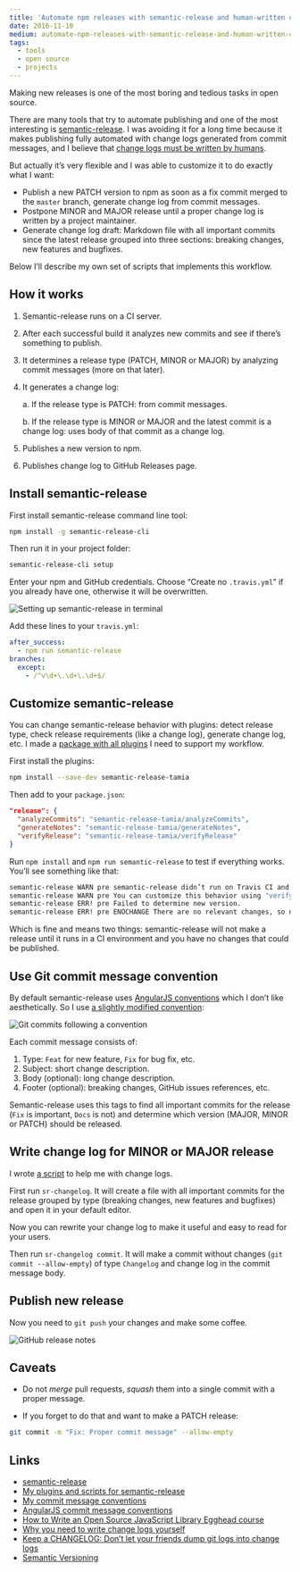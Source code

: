 ```yaml
---
title: 'Automate npm releases with semantic-release and human-written change logs'
date: 2016-11-10
medium: automate-npm-releases-with-semantic-release-and-human-written-change-logs-2adb1dce487
tags:
  - tools
  - open source
  - projects
---
```


Making new releases is one of the most boring and tedious tasks in open source.

There are many tools that try to automate publishing and one of the most interesting is [semantic-release](https://github.com/semantic-release/semantic-release). I was avoiding it for a long time because it makes publishing fully automated with change logs generated from commit messages, and I believe that [change logs must be written by humans](/blog/changelog).

But actually it’s very flexible and I was able to customize it to do exactly what I want:

- Publish a new PATCH version to npm as soon as a fix commit merged to the `master` branch, generate change log from commit messages.
- Postpone MINOR and MAJOR release until a proper change log is written by a project maintainer.
- Generate change log draft: Markdown file with all important commits since the latest release grouped into three sections: breaking changes, new features and bugfixes.

Below I’ll describe my own set of scripts that implements this workflow.

## How it works

1. Semantic-release runs on a CI server.

2. After each successful build it analyzes new commits and see if there’s something to publish.

3. It determines a release type (PATCH, MINOR or MAJOR) by analyzing commit messages (more on that later).

4. It generates a change log:

   a. If the release type is PATCH: from commit messages.

   b. If the release type is MINOR or MAJOR and the latest commit is a change log: uses body of that commit as a change log.

5. Publishes a new version to npm.

6. Publishes change log to GitHub Releases page.

## Install semantic-release

First install semantic-release command line tool:

```bash
npm install -g semantic-release-cli
```

Then run it in your project folder:

```bash
semantic-release-cli setup
```

Enter your npm and GitHub credentials. Choose “Create no `.travis.yml`” if you already have one, otherwise it will be overwritten.

![Setting up semantic-release in terminal](/images/semantic-release.png)

Add these lines to your `travis.yml`:

```yaml
after_success:
  - npm run semantic-release
branches:
  except:
    - /^v\d+\.\d+\.\d+$/
```

## Customize semantic-release

You can change semantic-release behavior with plugins: detect release type, check release requirements (like a change log), generate change log, etc. I made a [package with all plugins](https://github.com/tamiadev/semantic-release-tamia) I need to support my workflow.

First install the plugins:

```bash
npm install --save-dev semantic-release-tamia
```

Then add to your `package.json`:

```json
"release": {
  "analyzeCommits": "semantic-release-tamia/analyzeCommits",
  "generateNotes": "semantic-release-tamia/generateNotes",
  "verifyRelease": "semantic-release-tamia/verifyRelease"
}
```

Run `npm install` and `npm run semantic-release` to test if everything works. You’ll see something like that:

```bash
semantic-release WARN pre semantic-release didn’t run on Travis CI and therefore a new version won’t be published.
semantic-release WARN pre You can customize this behavior using "verifyConditions" plugins: git.io/sr-plugins
semantic-release ERR! pre Failed to determine new version.
semantic-release ERR! pre ENOCHANGE There are no relevant changes, so no new version is released.
```

Which is fine and means two things: semantic-release will not make a release until it runs in a CI environment and you have no changes that could be published.

## Use Git commit message convention

By default semantic-release uses [AngularJS conventions](https://docs.google.com/document/d/1QrDFcIiPjSLDn3EL15IJygNPiHORgU1_OOAqWjiDU5Y/edit#) which I don’t like aesthetically. So I use [a slightly modified convention](https://github.com/tamiadev/semantic-release-tamia/blob/master/Convention.md):

![Git commits following a convention](/images/commits.png)

Each commit message consists of:

1. Type: `Feat` for new feature, `Fix` for bug fix, etc.
2. Subject: short change description.
3. Body (optional): long change description.
4. Footer (optional): breaking changes, GitHub issues references, etc.

Semantic-release uses this tags to find all important commits for the release (`Fix` is important, `Docs` is not) and determine which version (MAJOR, MINOR or PATCH) should be released.

## Write change log for MINOR or MAJOR release

I wrote [a script](https://github.com/tamiadev/semantic-release-tamia#release-process) to help me with change logs.

First run `sr-changelog`. It will create a file with all important commits for the release grouped by type (breaking changes, new features and bugfixes) and open it in your default editor.

Now you can rewrite your change log to make it useful and easy to read for your users.

Then run `sr-changelog commit`. It will make a commit without changes (`git commit --allow-empty`) of type `Changelog` and change log in the commit message body.

## Publish new release

Now you need to `git push` your changes and make some coffee.

![GitHub release notes](/images/github-release.png)

## Caveats

- Do not _merge_ pull requests, _squash_ them into a single commit with a proper message.

- If you forget to do that and want to make a PATCH release:

```bash
git commit -m "Fix: Proper commit message" --allow-empty
```

## Links

- [semantic-release](https://github.com/semantic-release/semantic-release)
- [My plugins and scripts for semantic-release](https://github.com/tamiadev/semantic-release-tamia)
- [My commit message conventions](https://github.com/tamiadev/semantic-release-tamia/blob/master/Convention.md)
- [AngularJS commit message conventions](https://docs.google.com/document/d/1QrDFcIiPjSLDn3EL15IJygNPiHORgU1_OOAqWjiDU5Y/edit#)
- [How to Write an Open Source JavaScript Library Egghead course](https://egghead.io/lessons/javascript-how-to-write-a-javascript-library-automating-releases-with-semantic-release)
- [Why you need to write change logs yourself](/blog/changelog)
- [Keep a CHANGELOG: Don’t let your friends dump git logs into change logs](http://keepachangelog.com/)
- [Semantic Versioning](http://semver.org/)
